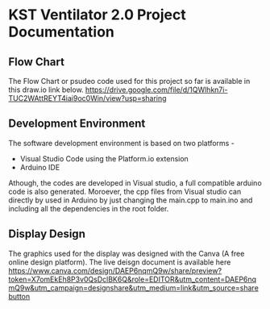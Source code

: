 # KST Ventilator 2.0 Project Documentation 

## Flow Chart
The Flow Chart or psudeo code used for this project so far is available in this draw.io link below. 
https://drive.google.com/file/d/1QWlhkn7i-TUC2WAttREYT4iai9oc0Win/view?usp=sharing

## Development Environment
The software development environment is based on two platforms - 
 - Visual Studio Code using the Platform.io extension
 - Arduino IDE

 Athough, the codes are developed in Visual studio, a full compatible arduino code is also generated. Moroever, the cpp files from Visual studio can directly by used in Arduino by just changing the main.cpp to main.ino and including all the dependencies in the root folder.

## Display Design 
The graphics used for the display was designed with the Canva (A free online design platform). The live deisgn document is available here
https://www.canva.com/design/DAEP6nqmQ9w/share/preview?token=X7omEkEh8P3v0QsDclBK6Q&role=EDITOR&utm_content=DAEP6nqmQ9w&utm_campaign=designshare&utm_medium=link&utm_source=sharebutton

